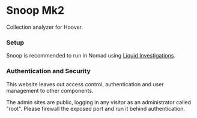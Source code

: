 # Snoop Mk2

Collection analyzer for Hoover.

### Setup

Snoop is recommended to run in Nomad using [Liquid Investigations][].

[Liquid Investigations]: https://github.com/liquidinvestigations


### Authentication and Security

This website leaves out access control, authentication and user management to other components.

The admin sites are public, logging in any visitor as an administrator called "root".
Please firewall the exposed port and run it behind authentication.
